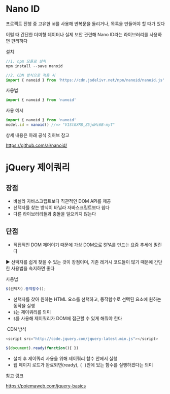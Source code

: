 # Nano ID

프로젝트 진행 중 고유한 id를 사용해 반복문을 돌리거나, 목록을 만들어야 할 때가 있다

이럴 때 간단한 더미형 데이터나 실제 보안 관련해 Nano ID라는 라이브러리를 사용하면 편리하다

설치

```js
//1. npm 모듈로 설치
npm install --save nanoid
``` 

```js
//2. CDN 방식으로 적용 시
import { nanoid } from 'https://cdn.jsdelivr.net/npm/nanoid/nanoid.js'
```

사용법

```js
import { nanoid } from 'nanoid'
```

사용 예시
```js
import { nanoid } from 'nanoid'
model.id = nanoid() //=> "V1StGXR8_Z5jdHi6B-myT"
``` 

상세 내용은 아래 공식 깃허브 참고

https://github.com/ai/nanoid/



# jQuery 제이쿼리 

## 장점 

- 바닐라 자바스크립트보다 직관적인 DOM API를 제공
- 선택자를 찾는 방식이 바닐라 자바스크립트보다 쉽다
- 다른 라이브러리들과 충돌을 일으키지 않는다

## 단점
- 직접적인 DOM 제어이기 때문에 가상 DOM으로 SPA를 만드는 요즘 추세에 밀린다​

▶️ 선택자를 쉽게 찾을 수 있는 것이 장점이며, 기존 레거시 코드들이 많기 때문에 간단한 사용법을 숙지하면 좋다


사용법

```js
$(선택자).동작함수();
```
- 선택자를 찾아 원하는 HTML 요소를 선택하고, 동작함수로 선택된 요소에 원하는 동작을 실행
- `$`는 제이쿼리를 의미
- `$`를 사용해 제이쿼리가 DOM에 접근할 수 있게 해줘야 한다

​
CDN 방식

```js
<script src="http://code.jquery.com/jquery-latest.min.js"></script>
```

```js
$(document).ready(function(){ })
``` 

- 설치 후 제이쿼리 사용을 위해 제이쿼리 함수 안에서 실행
- 웹 페이지 로드가 완료되면(ready), `{ }`안에 있는 함수를 실행하겠다는 의미

참고 링크

https://poiemaweb.com/jquery-basics


